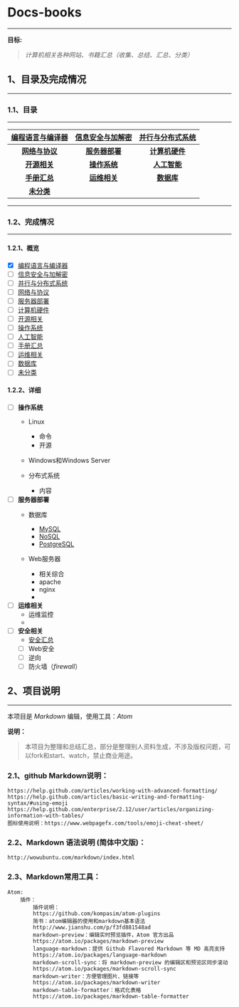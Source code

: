 # Docs-books
---
**目标:**
> _计算机相关各种网站、书籍汇总（收集、总结、汇总、分类）_
## 1、目录及完成情况
---
### 1.1、目录
---
| [编程语言与编译器](./src/编程语言与编译器/README.md) | [信息安全与加解密](./src/信息安全与加解密/README.md) | [并行与分布式系统](./src/并行与分布式系统/README.md) |
|:---:|:---:|:---:|
|     **[网络与协议](./src/网络与协议/README.md)**     |     **[服务器部署](./src/服务器部署/README.md)**     |     **[计算机硬件](./src/计算机硬件/README.md)**     |
|       **[开源相关](./src/开源相关/README.md)**       |       **[操作系统](./src/操作系统/README.md)**       |       **[人工智能](./src/人工智能/README.md)**       |
|       **[手册汇总](./src/手册汇总/README.md)**       |       **[运维相关](./src/运维相关/README.md)**       |         **[数据库](./src/数据库/README.md)**         |
|         **[未分类](./未分类文件/README.md)**         |                                                       |                                                       |
---
### 1.2、完成情况
---
#### 1.2.1、概览
- [x] [编程语言与编译器](./src/编程语言与编译器/README.md)
- [ ] [信息安全与加解密](./src/信息安全与加解密/README.md)
- [ ] [并行与分布式系统](./src/并行与分布式系统/README.md)
- [ ] [网络与协议](./src/网络与协议/README.md)
- [ ] [服务器部署](./src/服务器部署/README.md)
- [ ] [计算机硬件](./src/计算机硬件/README.md)
- [ ] [开源相关](./src/开源相关/README.md)
- [ ] [操作系统](./src/操作系统/README.md)
- [ ] [人工智能](./src/人工智能/README.md)
- [ ] [手册汇总](./src/手册汇总/README.md)
- [ ] [运维相关](./src/运维相关/README.md)
- [ ] [数据库](./src/数据库/README.md)
- [ ] [未分类](./未分类文件/README.md)

#### 1.2.2、详细
- [ ] **操作系统**
    - Linux
        - 命令
        - 开源
    - Windows和Windows Server

    - 分布式系统
        - 内容
- [ ] **服务器部署**
    - 数据库
        - [MySQL](#MySQL)
        - [NoSQL](#NoSQL)
        - [PostgreSQL](#PostgreSQL)

  - Web服务器
    - 相关综合
    - apache
    - nginx
    -
- [ ] **运维相关**
    - 运维监控
    -
- [ ] **安全相关**
    - [安全汇总](./src/Web安全/security.md)
    - [ ] Web安全
    - [ ] 逆向
    - [ ] 防火墙（_firewall_）
## 2、项目说明
---
本项目是 _Markdown_ 编辑，使用工具：_Atom_


**说明：**
> 本项目为整理和总结汇总，部分是整理别人资料生成，不涉及版权问题，可以fork和start、watch，禁止商业用途。
### 2.1、github Markdown说明：
    https://help.github.com/articles/working-with-advanced-formatting/
    https://help.github.com/articles/basic-writing-and-formatting-syntax/#using-emoji
    https://help.github.com/enterprise/2.12/user/articles/organizing-information-with-tables/
    图标使用说明：https://www.webpagefx.com/tools/emoji-cheat-sheet/
### 2.2、Markdown 语法说明 (简体中文版)：
    http://wowubuntu.com/markdown/index.html
### 2.3、Markdown常用工具：
    Atom:
        插件：
            插件说明：
            https://github.com/kompasim/atom-plugins
            简书：atom编辑器的使用和markdown基本语法
            http://www.jianshu.com/p/f3fd881548ad
            markdown-preview：编辑实时预览插件，Atom 官方出品
            https://atom.io/packages/markdown-preview
            language-markdown：提供 Github Flavored Markdown 等 MD 高亮支持
            https://atom.io/packages/language-markdown
            markdown-scroll-sync：将 markdown-preview 的编辑区和预览区同步滚动
            https://atom.io/packages/markdown-scroll-sync
            markdown-writer：方便管理图片、链接等
            https://atom.io/packages/markdown-writer
            markdown-table-formatter：格式化表格
            https://atom.io/packages/markdown-table-formatter
